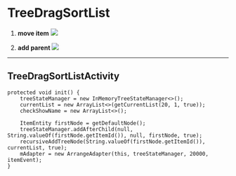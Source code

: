 # TreeDragSortList #

1. **move item**
![](http://std.hku.edu.tw/~b911100304/android/2015-05-31_155837.png)

2. **add parent**
![](http://std.hku.edu.tw/~b911100304/android/2015-05-31_160102.png)

----------
## TreeDragSortListActivity ##

    protected void init() {
        treeStateManager = new InMemoryTreeStateManager<>();
        currentList = new ArrayList<>(getCurrentList(20, 1, true));
        checkShowName = new ArrayList<>();

        ItemEntity firstNode = getDefaultNode();
        treeStateManager.addAfterChild(null, String.valueOf(firstNode.getItemId()), null, firstNode, true);
        recursiveAddTreeNode(String.valueOf(firstNode.getItemId()), currentList, true);
        mAdapter = new ArrangeAdapter(this, treeStateManager, 20000, itemEvent);
    }